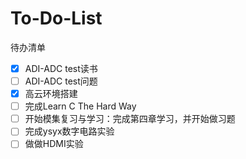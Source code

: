 # To-Do-List
待办清单

- [x] ADI-ADC test读书
- [ ] ADI-ADC test问题
- [x] 高云环境搭建
- [ ] 完成Learn C The Hard Way
- [ ] 开始模集复习与学习：完成第四章学习，并开始做习题
- [ ] 完成ysyx数字电路实验
- [ ] 做做HDMI实验
